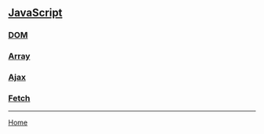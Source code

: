 ## [JavaScript](https://developer.mozilla.org/en-US/docs/Web/JavaScript)

### [DOM](dom.md)

### [Array](array.md)

### [Ajax](ajax.md)

### [Fetch](fetch.md)

---
[Home](/README.md)
